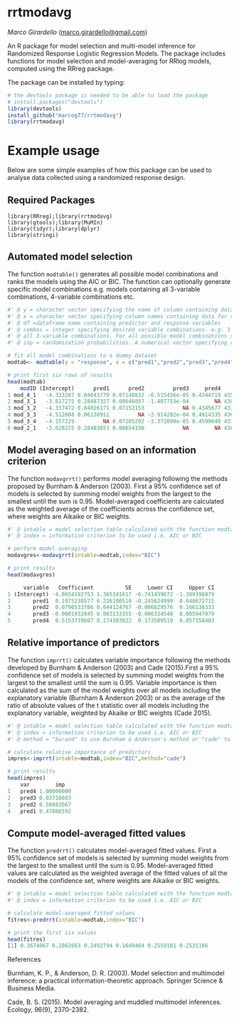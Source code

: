 # rrtmodavg
*Marco Girardello* (marco.girardello@gmail.com) 

An R package for model selection and multi-model inference for Randomized Response Logistic Regression 
Models. The package includes functions for model selection and model-averaging for RRlog models, computed using the RRreg package.

The package can be installed by typing:

```r
# the devtools package is needed to be able to load the package
# install.packages("devtools")
library(devtools)
install_github("marcog77/rrtmodavg")
library(rrtmodavg)
``` 

# Example usage
Below are some simple examples of how this package can be used to analyse data collected using a randomized response design. 

## Required Packages

```{r packages, message=FALSE}
library(RRreg);library(rrtmodavg)
library(gtools);library(MuMIn)
library(tidyr);library(dplyr)
library(stringi)
```

## Automated model selection
The function `modtable()` generates all possible model combinations and ranks the models using the AIC or BIC.
The function can optionally generate specific model combinations e.g. models containing all 
3-variable combinations, 4-variable combinations etc. 

```r
#' @ y = character vector specifying the name of column containing data for the response variable (binary) 
#' @ x = character vector specifying column names containing data for the predictor variables
#' @ df =dataframe name containing predictor and response variables
#' @ combos = integer specifying desired variable combinations. e.g. 3 for models containing
#' @ all 3-variable combinations. For all possible model combinations specify "all".
#' @ inp = randomization probabilities. A numerical vector specifying randomization probabilities (e.g. c(0.1,0.1). If not specificied default is c(0.1,0.1). 

# fit all model combinations to a dummy dataset
modtab<- modtable(y = "response", x = c("pred1","pred2","pred3","pred4"),df=dummy, combos ="all")

# print first six rows of results
head(modtab)
    modID (Intercept)      pred1      pred2         pred3     pred4      AIC      BIC  deltaBIC    weightBIC deltaAIC  weightAIC
1 mod_4_1   -4.333207 0.04043779 0.07148832 -6.515456e-05 0.4344719 435.9528 455.0234 14.537721 0.0004554068 3.956570 0.04097879
2 mod_3_1   -3.617275 0.28487327 0.08646057 -1.407753e-04        NA 438.4724 453.7289 13.243189 0.0008699683 6.476169 0.01162613
3 mod_3_2   -4.337472 0.04026171 0.07152153            NA 0.4345677 433.9532 449.2097  8.724007 0.0083335762 1.956987 0.11136869
4 mod_3_3   -4.512808 0.06138911         NA -2.914202e-04 0.4914335 436.7506 452.0071 11.521423 0.0020576913 4.754403 0.02749868
5 mod_3_4   -4.157229         NA 0.07205292 -3.372099e-05 0.4599640 433.9961 449.2526  8.766909 0.0081567161 1.999889 0.10900516
6 mod_2_1   -3.628225 0.28483653 0.08654198            NA        NA 436.4745 447.9169  7.431177 0.0159061784 4.478287 0.03156964

```
## Model averaging based on an information criterion
The function `modavgrrt()` performs model averaging following the methods proposed by
Burnham & Anderson (2003). First a 95% confidence set of models is selected by summing model weights from the largest to the smallest until the sum is 0.95. Model-averaged coefficients are calculated as the weighted average of the coefficients across the confidence set, where weights are Aikaike or BIC weights.


```r
#' @ intable = model selection table calculated with the function modtable
#' @ index = information criterion to be used i.e. AIC or BIC

# perform model averaging
modavgres<-modavgrrt(intable=modtab,index="BIC")

# print results
head(modavgres)

     variable   Coefficient          SE     Lower CI     Upper CI
1 (Intercept) -4.0654192753 1.365341617 -6.741439672 -1.389398879
2       pred1  0.1975238577 0.226100510 -0.245624999  0.640672715
3       pred2  0.0796533786 0.044124767 -0.006829576  0.166136333
4       pred3 -0.0001932845 0.003133355 -0.006334548  0.005947979
5       pred4  0.5153739607 0.174383022  0.173589519  0.857158403

```

## Relative importance of predictors

The function `imprrt()` calculates variable importance following the methods developed
by Burnham & Anderson (2003) and Cade (2015).First a 95% confidence set of models is selected by summing model weights from the largest to the smallest until the sum is 0.95. Variable importance is then calculated as the sum of the model weights over all models including the explanatory variable (Burnham & Anderson 2003) or as the average of the ratio of absolute values of the t statistic  over all models including the explanatory variable, weighted by Akaike or BIC weights (Cade 2015).

```r
#' @ intable = model selection table calculated with the function modtable
#' @ index = information criterion to be used i.e. AIC or BIC
#' @ method = "burand" to use Burnham & Anderson's method or "cade" to use Cade's method

# calculate relative importance of predictors
impres<-imprrt(intable=modtab,index="BIC",method="cade")

# print results
head(impres)
    var        imp
1   pred4 1.00000000
2   pred3 0.03710603
3   pred2 0.58083567
4   pred1 0.47866592

```


## Compute model-averaged fitted values
The function `predrrt()` calculates model-averaged fitted values. First a 95% confidence set of models is selected by summing model weights from the largest to the smallest until the sum is 0.95. Model-averaged fitted values are calculated as the weighted average of the fitted values of all the models of the confidence set, where weights are Aikaike or BIC weights. 

```r
#' @ intable = model selection table calculated with the function modtable
#' @ index = information criterion to be used i.e. AIC or BIC

# calculate model-averaged fitted values
fitres<-predrrt(intable=modtab,index="BIC")

# print the first six values
head(fitres)
[1] 0.3674067 0.2862663 0.2492794 0.1649464 0.2559161 0.2531186

```

References

Burnham, K. P., & Anderson, D. R. (2003). Model selection and multimodel inference: a practical information-theoretic approach. Springer Science & Business Media.

Cade, B. S. (2015). Model averaging and muddled multimodel inferences. Ecology, 96(9), 2370-2382.

